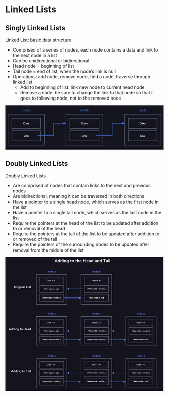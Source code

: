 # Linked Lists

## Singly Linked Lists

Linked List: basic data structure
- Comprised of a series of nodes, each node contains a data and link to the next node in a list
- Can be unidirectional or bidirectional
- Head node = beginning of list
- Tail node = end of list, when the node’s link is null
- Operations: add node, remove node, find a node, traverse through linked list
    - Add to beginning of list: link new node to current head node
    - Remove a node: be sure to change the link to that node so that it goes to following node, not to the removed node

<img src="./singly-linked-list.png" />

## Doubly Linked Lists

Doubly Linked Lists
- Are comprised of nodes that contain links to the next and previous nodes
- Are bidirectional, meaning it can be traversed in both directions
- Have a pointer to a single head node, which serves as the first node in the list
- Have a pointer to a single tail node, which serves as the last node in the list
- Require the pointers at the head of the list to be updated after addition to or removal of the head
- Require the pointers at the tail of the list to be updated after addition to or removed of the tail
- Require the pointers of the surrounding nodes to be updated after removal from the middle of the list

<img src="./doubly-linked-list.png" />